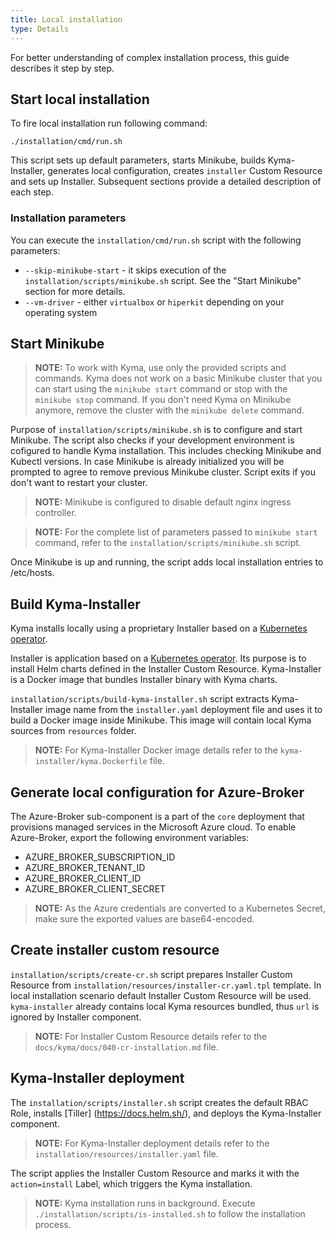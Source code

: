 ```yaml
---
title: Local installation
type: Details
---
```


For better understanding of complex installation process, this guide describes it step by step.

## Start local installation

To fire local installation run following command:
```
./installation/cmd/run.sh
```

This script sets up default parameters, starts Minikube, builds Kyma-Installer, generates local configuration, creates `installer` Custom Resource and sets up Installer. Subsequent sections provide a detailed description of each step.

### Installation parameters

You can execute the `installation/cmd/run.sh` script with the following parameters:

- `--skip-minikube-start` - it skips execution of the `installation/scripts/minikube.sh` script. See the "Start Minikube" section for more details.
- `--vm-driver` -  either `virtualbox` or `hiperkit` depending on your operating system

## Start Minikube

> **NOTE:** To work with Kyma, use only the provided scripts and commands. Kyma does not work on a basic Minikube cluster that you can start using the `minikube start` command or stop with the `minikube stop` command. If you don't need Kyma on Minikube anymore, remove the cluster with the `minikube delete` command.

Purpose of `installation/scripts/minikube.sh` is to configure and start Minikube. The script also checks if your development environment is cofigured to handle Kyma installation. This includes checking Minikube and Kubectl versions. In case Minikube is already initialized you will be prompted to agree to remove previous Minikube cluster. Script exits if you don't want to restart your cluster.

>**NOTE:** Minikube is configured to disable default nginx ingress controller.

>**NOTE:** For the complete list of parameters passed to `minikube start` command, refer to the `installation/scripts/minikube.sh` script.

Once Minikube is up and running, the script adds local installation entries to /etc/hosts.

## Build Kyma-Installer

Kyma installs locally using a proprietary Installer based on a [Kubernetes operator](https://coreos.com/operators/).

Installer is application based on a [Kubernetes operator](https://coreos.com/operators/). Its purpose is to install Helm charts defined in the Installer Custom Resource. Kyma-Installer is a Docker image that bundles Installer binary with Kyma charts. 

`installation/scripts/build-kyma-installer.sh` script extracts Kyma-Installer image name from the `installer.yaml` deployment file and uses it to build a Docker image inside Minikube. This image will contain local Kyma sources from `resources` folder. 

>**NOTE:** For Kyma-Installer Docker image details refer to the `kyma-installer/kyma.Dockerfile` file.

## Generate local configuration for Azure-Broker

The Azure-Broker sub-component is a part of the `core` deployment that provisions managed services in the Microsoft Azure cloud. To enable Azure-Broker, export the following environment variables:
 - AZURE_BROKER_SUBSCRIPTION_ID
 - AZURE_BROKER_TENANT_ID
 - AZURE_BROKER_CLIENT_ID
 - AZURE_BROKER_CLIENT_SECRET

>**NOTE:** As the Azure credentials are converted to a Kubernetes Secret, make sure the exported values are base64-encoded.

## Create installer custom resource

`installation/scripts/create-cr.sh` script prepares Installer Custom Resource from `installation/resources/installer-cr.yaml.tpl` template. In local installation scenario default Installer Custom Resource will be used. `kyma-installer` already contains local Kyma resources bundled, thus `url` is ignored by Installer component. 

>**NOTE:** For Installer Custom Resource details refer to the `docs/kyma/docs/040-cr-installation.md` file.

## Kyma-Installer deployment

The `installation/scripts/installer.sh` script creates the default RBAC Role, installs [Tiller] (https://docs.helm.sh/), and deploys the Kyma-Installer component.

>**NOTE:** For Kyma-Installer deployment details refer to the `installation/resources/installer.yaml` file.

The script applies the Installer Custom Resource and marks it with the `action=install` Label, which triggers the Kyma installation.

>**NOTE:** Kyma installation runs in background. Execute `./installation/scripts/is-installed.sh` to follow the installation process.
